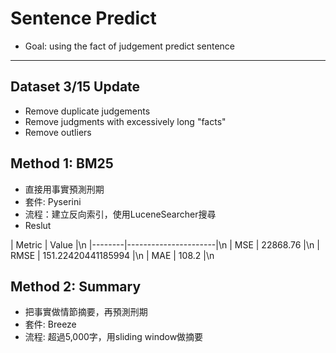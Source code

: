 # Sentence Predict
* Goal: using the fact of judgement predict sentence
---
## Dataset 3/15 Update
* Remove duplicate judgements
* Remove judgments with excessively long "facts"
* Remove outliers

## Method 1: BM25
* 直接用事實預測刑期
* 套件: Pyserini
* 流程：建立反向索引，使用LuceneSearcher搜尋
* Reslut

| Metric | Value                |\n
|--------|----------------------|\n
| MSE    | 22868.76             |\n
| RMSE   | 151.22420441185994  |\n
| MAE    | 108.2                |\n

## Method 2: Summary
* 把事實做情節摘要，再預測刑期
* 套件: Breeze
* 流程: 超過5,000字，用sliding window做摘要